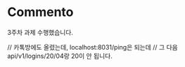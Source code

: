 # Commento

3주차 과제 수행했습니다.

//  카톡방에도 올렸는데, localhost:8031/ping은 되는데
// 그 다음 api/v1/logins/20/04랑 20이 안 됩니다.
